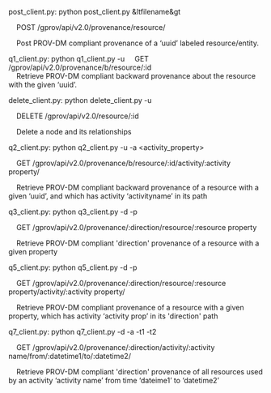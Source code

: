 post_client.py: python post_client.py &ltfilename&gt

&nbsp;&nbsp;&nbsp; POST /gprov/api/v2.0/provenance/resource/	

&nbsp;&nbsp;&nbsp; Post PROV-DM compliant provenance of a ‘uuid’ labeled resource/entity.

q1_client.py: python q1_client.py -u <uuid>
&nbsp;&nbsp;&nbsp; GET /gprov/api/v2.0/provenance/b/resource/:id	
&nbsp;&nbsp;&nbsp; Retrieve PROV-DM compliant backward provenance about the resource with the given ‘uuid’.	


delete_client.py: python delete_client.py -u <uuid> 

&nbsp;&nbsp;&nbsp; DELETE /gprov/api/v2.0/resource/:id	

&nbsp;&nbsp;&nbsp;  Delete a node and its relationships



q2_client.py: python q2_client.py -u <uuid> -a <activity_property>

&nbsp;&nbsp;&nbsp; GET /gprov/api/v2.0/provenance/b/resource/:id/activity/:activity property/ 	

&nbsp;&nbsp;&nbsp; Retrieve PROV-DM compliant backward provenance  of a resource with a given ‘uuid’, and which has activity ‘activityname’ in its path  


q3_client.py: python q3_client.py -d <direction> -p <resource property>

&nbsp;&nbsp;&nbsp; GET /gprov/api/v2.0/provenance/:direction/resource/:resource property

&nbsp;&nbsp;&nbsp; Retrieve PROV-DM compliant 'direction' provenance  of a resource with a given property


q5_client.py: python q5_client.py -d <direction> -p <resource property>

&nbsp;&nbsp;&nbsp; GET /gprov/api/v2.0/provenance/:direction/resource/:resource property/activity/:activity property/	

&nbsp;&nbsp;&nbsp; Retrieve PROV-DM compliant provenance  of a resource with a given property, which has activity ‘activity prop’ in its 'direction' path


q7_client.py: python q7_client.py -d <direction> -a <activity property> -t1 <time1> -t2 <time2>

&nbsp;&nbsp;&nbsp; GET /gprov/api/v2.0/provenance/:direction/activity/:activity name/from/:datetime1/to/:datetime2/	

&nbsp;&nbsp;&nbsp; Retrieve PROV-DM compliant 'direction' provenance  of all resources used by an activity ‘activity name’ from time ‘dateime1’ to ‘datetime2’

